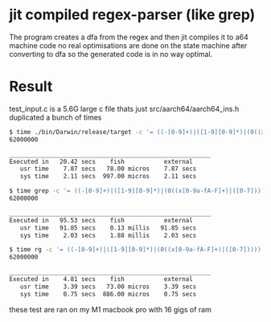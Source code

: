 # jit compiled regex-parser (like grep)


The program creates a dfa from the regex and then jit compiles it to a64 machine code
no real optimisations are done on the state machine after converting to dfa so the generated code is in no way optimal.

# Result
test_input.c is a 5.6G large c file thats just src/aarch64/aarch64_ins.h duplicated a bunch of times
```bash
$ time ./bin/Darwin/release/target -c '= ((-[0-9]+)|([1-9][0-9]*)|(0((x[0-9a-fA-F]+)|([0-7]))))' test_input.c
62000000

________________________________________________________
Executed in   20.42 secs    fish           external
   usr time    7.87 secs   78.00 micros    7.87 secs
   sys time    2.11 secs  997.00 micros    2.11 secs

$ time grep -c '= ((-[0-9]+)|([1-9][0-9]*)|(0((x[0-9a-fA-F]+)|([0-7]))))' test_input.c -E
62000000

________________________________________________________
Executed in   95.53 secs    fish           external
   usr time   91.85 secs    0.13 millis   91.85 secs
   sys time    2.03 secs    1.88 millis    2.03 secs

$ time rg -c '= ((-[0-9]+)|([1-9][0-9]*)|(0((x[0-9a-fA-F]+)|([0-7]))))' test_input.c
62000000

________________________________________________________
Executed in    4.81 secs    fish           external
   usr time    3.39 secs   73.00 micros    3.39 secs
   sys time    0.75 secs  886.00 micros    0.75 secs
```
these test are ran on my M1 macbook pro with 16 gigs of ram




